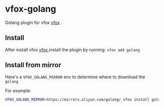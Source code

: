 # vfox-golang

Golang plugin for vfox [vfox](https://vfox.lhan.me/) .

## Install
After install vfox [vfox](https://vfox.lhan.me/),install the plugin by running:
```vfox add golang```

## Install from mirror
Here's a `VFOX_GOLANG_MIRROR` env to determine where to download the `golang`

For example:
```bash
VFOX_GOLANG_MIRROR=https://mirrors.aliyun.com/golang/ vfox install golang
```